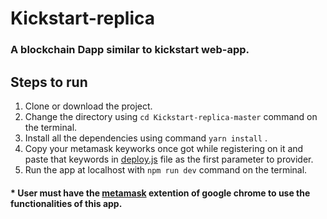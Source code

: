 # Kickstart-replica

### A blockchain Dapp similar to kickstart web-app.

## Steps to run
1. Clone or download the project.
2. Change the directory using ``cd Kickstart-replica-master`` command on the terminal.
3. Install all the dependencies using command ``yarn install`` .
4. Copy your metamask keyworks once got while registering on it and paste that keywords in [deploy.js]('ethereum/deploy.js') file as the first parameter to provider. 
5. Run the app at localhost with ``npm run dev`` command on the terminal.

#### * User must have the [metamask](https://chrome.google.com/webstore/detail/metamask/nkbihfbeogaeaoehlefnkodbefgpgknn) extention of google chrome to use the functionalities of this app.